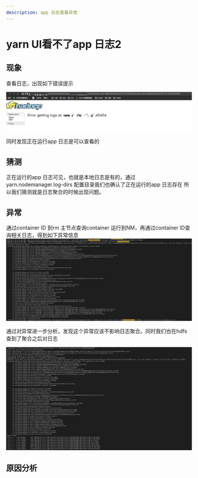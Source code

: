 ```yaml
---
description: app 日志查看异常
---
```


# yarn UI看不了app 日志2

## 现象

查看日志，出现如下错误提示

![](../.gitbook/assets/image%20%284%29.png) 

同时发现正在运行app 日志是可以查看的

## 猜测

正在运行的app 日志可见，也就是本地日志是有的，通过yarn.nodemanager.log-dirs 配置目录我们也确认了正在运行的app 日志存在 所以我们猜测就是日志聚合的时候出现问题。

## 异常

通过container ID 到rm 主节点查询container 运行到NM，再通过container ID查询相关日志，得到如下异常信息  
![](../.gitbook/assets/image%20%283%29.png)

通过对异常进一步分析，发现这个异常应该不影响日志聚合。同时我们也在hdfs 查到了聚合之后对日志

![](../.gitbook/assets/image%20%285%29.png)

## 原因分析


